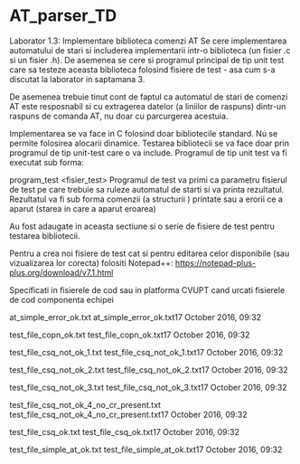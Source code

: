 # AT_parser_TD

Laborator 1.3: Implementare biblioteca comenzi AT
Se cere implementarea automatului de stari si includerea implementarii intr-o biblioteca (un fisier .c si un fisier .h). De asemenea se cere si programul principal de tip unit test care sa testeze aceasta biblioteca folosind fisiere de test - asa cum s-a discutat la laborator in saptamana 3.

De asemenea trebuie tinut cont de faptul ca automatul de stari de comenzi AT este resposnabil si cu extragerea datelor (a liniilor de raspuns) dintr-un raspuns de comanda AT, nu doar cu parcurgerea acestuia.

Implementarea se va face in C folosind doar bibliotecile standard. Nu se permite folosirea alocarii dinamice. Testarea bibliotecii se va face doar prin programul de tip unit-test care o va include. Programul de tip unit test va fi executat sub forma:

program_test <fisier_test>
Programul de test va primi ca parametru fisierul de test pe care trebuie sa ruleze automatul de starti si va printa rezultatul. Rezultatul va fi sub forma comenzii (a structurii ) printate sau a erorii ce a aparut (starea in care a aparut eroarea)

Au fost adaugate in aceasta sectiune si o serie de fisiere de test pentru testarea bibliotecii.

Pentru a crea noi fisiere de test cat si pentru editarea celor disponibile (sau vizualizarea lor corecta) folositi Notepad++: https://notepad-plus-plus.org/download/v7.1.html

Specificati in fisierele de cod sau in platforma CVUPT cand urcati fisierele de cod componenta echipei



 
at_simple_error_ok.txt at_simple_error_ok.txt17 October 2016, 09:32
 
test_file_copn_ok.txt test_file_copn_ok.txt17 October 2016, 09:32
 
test_file_csq_not_ok_1.txt test_file_csq_not_ok_1.txt17 October 2016, 09:32
 
test_file_csq_not_ok_2.txt test_file_csq_not_ok_2.txt17 October 2016, 09:32
 
test_file_csq_not_ok_3.txt test_file_csq_not_ok_3.txt17 October 2016, 09:32
 
test_file_csq_not_ok_4_no_cr_present.txt test_file_csq_not_ok_4_no_cr_present.txt17 October 2016, 09:32
 
test_file_csq_ok.txt test_file_csq_ok.txt17 October 2016, 09:32
 
test_file_simple_at_ok.txt test_file_simple_at_ok.txt17 October 2016, 09:32
